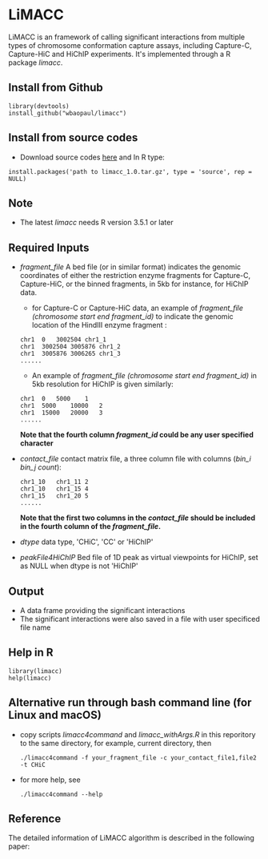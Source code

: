 # LiMACC
LiMACC is an framework of calling significant interactions from multiple types of chromosome conformation capture assays, including Capture-C, Capture-HiC and HiChIP experiments.
It's implemented through a R package *limacc*.


## Install from Github 
```
library(devtools)
install_github("wbaopaul/limacc")
```

## Install from source codes

* Download source codes [here](https://www.dropbox.com/s/vwelb99sd5nr3gk/limacc_1.0.tar.gz?dl=0) 
and In R type:
 
```
install.packages('path to limacc_1.0.tar.gz', type = 'source', rep = NULL)
```

## Note
* The latest *limacc* needs R version 3.5.1 or later

## Required Inputs
* *fragment_file* A bed file (or in similar format) indicates the genomic coordinates of either the restriction enzyme fragments for Capture-C, Capture-HiC, or the binned fragments, in 5kb for instance, for HiChIP data.  
  - for Capture-C or Capture-HiC data, an example of *fragment_file (chromosome start end fragment_id)* to indicate the genomic location of the HindIII enzyme fragment :

  ```
  chr1	0	3002504	chr1_1
  chr1	3002504	3005876	chr1_2
  chr1	3005876	3006265	chr1_3
  ......
  ```
  - An example of *fragment_file (chromosome start end fragment_id)* in 5kb resolution for HiChIP is given similarly:

  ```
  chr1	0	5000	1
  chr1	5000	10000	2
  chr1	15000	20000	3
  ......
  ```
  **Note that the fourth column *fragment_id* could be any user specified character**
  
* *contact_file* contact matrix file, a three column file with columns (*bin_i bin_j count*):

  ```
  chr1_10	chr1_11	2
  chr1_10	chr1_15	4
  chr1_15	chr1_20	5
  ......
  ```
  **Note that the first two columns in the *contact_file* should be included in the fourth column of the *fragment_file*.**

* *dtype* data type, 'CHiC', 'CC' or 'HiChIP'
* *peakFile4HiChIP* Bed file of 1D peak as virtual viewpoints for HiChIP, set as NULL when dtype is not 'HiChIP'

## Output
  * A data frame providing the significant interactions
  * The significant interactions were also saved in a file with user specificed file name


## Help in R

```
library(limacc)
help(limacc)

```

## Alternative run through bash command line (for Linux and macOS)

* copy scripts *limacc4command* and *limacc_withArgs.R* in this reporitory to the same directory, for example, current directory, then

  ```
  ./limacc4command -f your_fragment_file -c your_contact_file1,file2 -t CHiC 
  ```
* for more help, see
  ```
  ./limacc4command --help
  ```



## Reference
The detailed information of LiMACC algorithm is described in the following paper:




